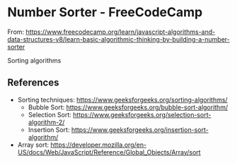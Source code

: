 # Number Sorter - FreeCodeCamp

From: https://www.freecodecamp.org/learn/javascript-algorithms-and-data-structures-v8/learn-basic-algorithmic-thinking-by-building-a-number-sorter

Sorting algorithms

## References

- Sorting techniques: https://www.geeksforgeeks.org/sorting-algorithms/
    - Bubble Sort: https://www.geeksforgeeks.org/bubble-sort-algorithm/
    - Selection Sort: https://www.geeksforgeeks.org/selection-sort-algorithm-2/
    - Insertion Sort: https://www.geeksforgeeks.org/insertion-sort-algorithm/
- Array sort: https://developer.mozilla.org/en-US/docs/Web/JavaScript/Reference/Global_Objects/Array/sort
